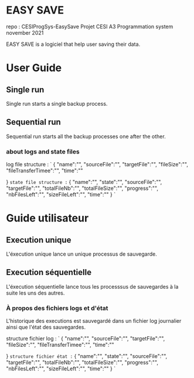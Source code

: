 # EASY SAVE

repo : CESIProgSys-EasySave
Projet CESI A3 Programmation system november 2021

EASY SAVE is a logiciel that help user saving their data.

# User Guide

## Single run
Single run starts a single backup process.

## Sequential run
Sequential run starts all the backup processes one after the other.

### about logs and state files

log file structure :
` 
{
  "name":"",
  "sourceFile":"",
  "targetFile":"",
  "fileSize":"",
  "fileTransferTimee":"",
  "time":""
  
}
`
state file structure :
`
{
  "name":"",
  "state":"",
  "sourceFile":"",
  "targetFile":"",
  "totalFileNb":"",
  "totalFileSize":"",
  "progress":"", 
  "nbFilesLeft":"",
  "sizeFileLeft":"",
  "time":""
}
`


# Guide utilisateur 

## Execution unique
L'éxecution unique lance un unique processus de sauvegarde. 

## Execution séquentielle 
L'éxecution séquentielle lance tous les processsus de sauvegardes à la suite les uns des autres.

### À propos des fichiers logs et d'état
L'historique des executions est sauvegardé dans un fichier log journalier ainsi que l'état des sauvegardes. 

structure fichier log :
` 
{
  "name":"",
  "sourceFile":"",
  "targetFile":"",
  "fileSize":"",
  "fileTransferTimee":"",
  "time":""
  
}
`
structure fichier état :
`
{
  "name":"",
  "state":"",
  "sourceFile":"",
  "targetFile":"",
  "totalFileNb":"",
  "totalFileSize":"",
  "progress":"", 
  "nbFilesLeft":"",
  "sizeFileLeft":"",
  "time":""
}
`
